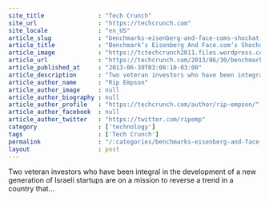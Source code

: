 ```yaml
---
site_title               : "Tech Crunch"
site_url                 : "https://techcrunch.com"
site_locale              : "en_US"
article_slug             : "benchmarks-eisenberg-and-face-coms-shochat-raise-s140m-for-aleph-an-early-stage-fund-for-israeli-startups"
article_title            : "Benchmark’s Eisenberg And Face.com’s Shochat Raise $140M For Aleph, An Early-Stage Fund For Israeli Startups"
article_image            : "https://tctechcrunch2011.files.wordpress.com/2013/06/screen-shot-2013-06-28-at-10-42-33-pm.png?w=517&h=238&crop=1"
article_url              : "https://techcrunch.com/2013/06/30/benchmarks-eisenberg-and-face-coms-shochat-raise-120m-for-aleph-an-early-stage-fund-for-israeli-startups/"
article_published_at     : "2013-06-30T03:08:10-03:00"
article_description      : "Two veteran investors who have been integral in the development of a new generation of Israeli startups are on a mission to reverse a trend in a country that..."
article_author_name      : "Rip Empson"
article_author_image     : null
article_author_biography : null
article_author_profile   : "https://techcrunch.com/author/rip-empson/"
article_author_facebook  : null
article_author_twitter   : "https://twitter.com/ripemp"
category                 : ['technology']
tags                     : ['Tech Crunch']
permalink                : "/:categories/benchmarks-eisenberg-and-face-coms-shochat-raise-s140m-for-aleph-an-early-stage-fund-for-israeli-startups/"
layout                   : post
---
```


Two veteran investors who have been integral in the development of a new generation of Israeli startups are on a mission to reverse a trend in a country that...
